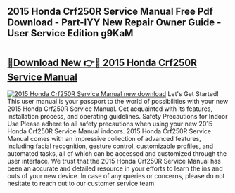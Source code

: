 ## 2015 Honda Crf250R Service Manual Free Pdf Download - Part-IYY New Repair Owner Guide - User Service Edition g9KaM

# <h2><a href="http://bc41654.oget.top/?id=2015+Honda+Crf250R+Service+Manual">🔗Download New 👉🔴 2015 Honda Crf250R Service Manual</a></h2>

[![2015 Honda Crf250R Service Manual new download](https://i.imgur.com/5g1atiW.png)](http://bc41654.oget.top/?id=2015+Honda+Crf250R+Service+Manual)
Let's Get Started! This user manual is your passport to the world of possibilities with your new 2015 Honda Crf250R Service Manual. Get acquainted with its features, installation process, and operating guidelines. Safety Precautions for Indoor Use Please adhere to all safety precautions when using your new 2015 Honda Crf250R Service Manual indoors. 2015 Honda Crf250R Service Manual comes with an impressive collection of advanced features, including facial recognition, gesture control, customizable profiles, and automated tasks, all of which can be accessed and customized through the user interface. We trust that the 2015 Honda Crf250R Service Manual has been an accurate and detailed resource in your efforts to learn the ins and outs of your new device. In case of any queries or concerns, please do not hesitate to reach out to our customer service team.
